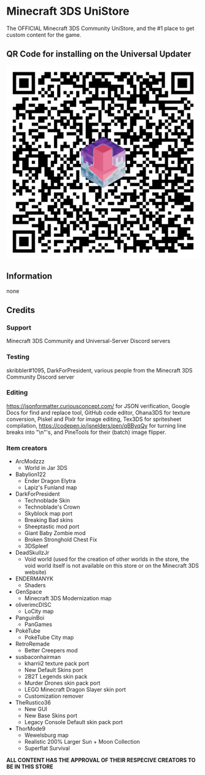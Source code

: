 # Minecraft 3DS UniStore
The OFFICIAL Minecraft 3DS Community UniStore, and the #1 place to get custom content for the game.

## QR Code for installing on the Universal Updater
![Minecraft 3DS UniStore QR Code](https://github.com/Minecraft-3DS-Community/minecraft-3ds-unistore/blob/main/img/unistore-qr-logo-375.png?raw=true)

## Information

none

## Credits

### Support
Minecraft 3DS Community and Universal-Server Discord servers

### Testing
skribbler#1095, DarkForPresident, various people from the Minecraft 3DS Community Discord server

### Editing
https://jsonformatter.curiousconcept.com/ for JSON verification, Google Docs for find and replace tool, GitHub code editor, Ohana3DS for texture conversion, Piskel and Pixlr for image editing, Tex3DS for spritesheet compilation, https://codepen.io/jsnelders/pen/qBByqQy for turning line breaks into "\n"'s, and PineTools for their (batch) image flipper.

### Item creators
* ArcModzzz
    * World in Jar 3DS
* Babylion122
    * Ender Dragon Elytra
    * Lapiz's Funland map
* DarkForPresident
    * Technoblade Skin
    * Technoblade's Crown
    * Skyblock map port
    * Breaking Bad skins
    * Sheeptastic mod port
    * Giant Baby Zombie mod
    * Broken Stronghold Chest Fix
    * 3DSpleef
* DeadSkullzJr
    * Void world (used for the creation of other worlds in the store, the void world itself is not available on this store or on the Minecraft 3DS website)
* ENDERMANYK
    * Shaders
* GenSpace
    * Minecraft 3DS Modernization map
* oliverimcDISC
    * LoCity map
* PanguinBoi
    * PanGames
* PokéTube
    * PokéTube City map
* RetroRemade
    * Better Creepers mod
* susbaconhairman
    * kharrii2 texture pack port
    * New Default Skins port
    * 2B2T Legends skin pack
    * Murder Drones skin pack port
    * LEGO Minecraft Dragon Slayer skin port
    * Customization remover
* TheRustico36
    * New GUI
    * New Base Skins port
    * Legacy Console Default skin pack port
* ThorMode9
    * Wewelsburg map
    * Realistic 200% Larger Sun + Moon Collection
    * Superflat Survival

**ALL CONTENT HAS THE APPROVAL OF THEIR RESPECIVE CREATORS TO BE IN THIS STORE**
